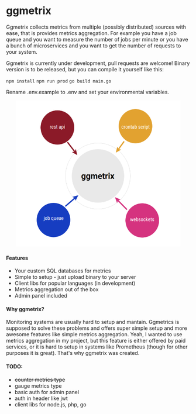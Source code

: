 # ggmetrix

Ggmetrix collects metrics from multiple (possibly distributed) sources with ease, that is provides metrics aggregation. For example you have a job queue and you want to measure the number of jobs per minute or you have a bunch of microservices and you want to get the number of requests to your system.

Ggmetrix is currently under development, pull requests are welcome!
Binary version is to be released, but you can compile it yourself like this:

`npm install`
`npm run prod`
`go build main.go`

Rename .env.example to .env and set your environmental variables.

<p align="center">
  <img width="450" height="400" src="https://raw.githubusercontent.com/stasyanko/ggmetrix/master/docs/images/workflow.png">
</p>

#### Features
 - Your custom SQL databases for metrics
 - Simple to setup - just upload binary to your server
 - Client libs for popular languages (in development)
 - Metrics aggregation out of the box
 - Admin panel included 

#### Why ggmetrix?

Monitoring systems are usually hard to setup and mantain. Ggmetrics is supposed to solve these problems and offers super simple setup and more awesome features like simple metrics aggregation. Yeah, I wanted to use metrics aggregation in my project, but this feature is either offered by paid services, or it is hard to setup in systems like Prometheus (though for other purposes it is great). That's why ggmetrix was created.

#### TODO:
- ~~counter metrics type~~
- gauge metrics type
- basic auth for admin panel
- auth in header like jwt
- client libs for node.js, php, go
